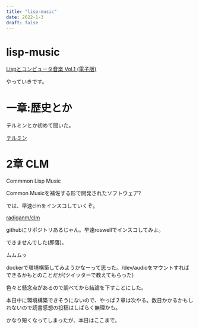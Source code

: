 ```yaml
---
title: "lisp-music"
date: 2022-1-3
draft: false
---
```

# lisp-music



[Lispとコンピュータ音楽 Vol.1 (電子版)](https://booth.pm/ja/items/1575612)



やっていきです。



# 一章:歴史とか



テルミンとか初めて聞いた。



[テルミン](https://ja.wikipedia.org/wiki/%E3%83%86%E3%83%AB%E3%83%9F%E3%83%B3)



# 2章 CLM



Commmon Lisp Music



Common Musicを補佐する形で開発されたソフトウェア?



では、早速clmをインスコしていくぞ。



[radiganm/clm](https://github.com/radiganm/clm)



githubにリポジトリあるじゃん。早速roswellでインスコしてみよ。



できませんでした(即落)。



ムムムッ



dockerで環境構築してみようかなーって思った。/dev/audioをマウントすればできるかもとのことだが(ツイッターで教えてもらった)



色々と懸念点があるので調べてから結論を下すことにした。



本日中に環境構築できそうにないので、やっぱ２章は次やる。数日かかるかもしれないので読書感想の投稿はしばらく無理かも。



かなり短くなってしまったが、本日はここまで。
